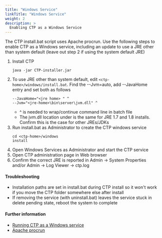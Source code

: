 ```yaml
---
title: "Windows Service"
linkTitle: "Windows Service"
weight: 2
description: >
  Enabling CTP as a Windows Service 
---
```


The CTP install.bat script uses Apache procrun. Use the following steps to enable CTP as a Windows service, including an update to use a JRE other than system default (leave out step 2 if using the system default JRE)

1. Install CTP
    ```
    java -jar CTP-installer.jar
    ```
2. To use JRE other than system default, edit `<ctp-home>/windows/install.bat`. Find the --Jvm=auto, add --JavaHome entry and set both as follows
    ```
    --JavaHome="<jre home> " ^
    --Jvm="<jre-home>\bin\server\jvm.dll" ^
    ```
    * ^ is needed to wrap/continue command line in batch file
    * The jvm.dll location under <jre-home> is the same for JRE 1.7 and 1.8 installs. Confirm this is the case for other JREs/JDKs
3. Run install.bat as Administrator to create the CTP windows service
    ```
    cd <ctp-home>/windows
    install
    ```
4. Open Windows Services as Administrator and start the CTP service
5. Open CTP administration page in Web browser
6. Confirm the correct JRE is reported in Admin → System Properties and/or Admin → Log Viewer → ctp.log

#### Troubleshooting
* Installation paths are set in install.bat during CTP install so it won't work if you move the CTP folder somewhere else after install
* If removing the service (with uninstall.bat) leaves the service stuck in delete pending state, reboot the system to complete

#### Further information

* [Running CTP as a Windows service](https://mircwiki.rsna.org/index.php?title=Running_CTP_as_a_Windows_Service)
* [Apache procrun](https://commons.apache.org/proper/commons-daemon/procrun.html)